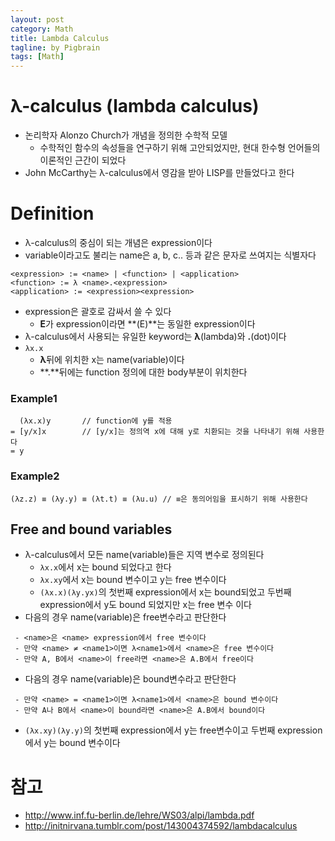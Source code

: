 ```yaml
---
layout: post
category: Math
title: Lambda Calculus
tagline: by Pigbrain
tags: [Math]
---
```


<!--more-->


# λ-calculus (lambda calculus)
* 논리학자 Alonzo Church가 개념을 정의한 수학적 모델  
	* 수학적인 함수의 속성들을 연구하기 위해 고안되었지만, 현대 한수형 언어들의 이론적인 근간이 되었다  
* John McCarthy는 λ-calculus에서 영감을 받아 LISP를 만들었다고 한다  
  
  
# Definition  
* λ-calculus의 중심이 되는 개념은 expression이다  
* variable이라고도 불리는 name은 a, b, c.. 등과 같은 문자로 쓰여지는 식별자다   
  
```  
<expression> := <name> | <function> | <application>  
<function> := λ <name>.<expression>  
<application> := <expression><expression>  
```
	
* expression은 괄호로 감싸서 쓸 수 있다  
	* **E**가 expression이라면 **(E)**는 동일한 expression이다  
* λ-calculus에서 사용되는 유일한 keyword는 **λ**(lambda)와 **.**(dot)이다  
* `λx.x`
	* **λ**뒤에 위치한 x는 name(variable)이다  
	* **.**뒤에는 function 정의에 대한 body부분이 위치한다  
  
### Example1  

```
  (λx.x)y       // function에 y를 적용 
= [y/x]x        // [y/x]는 정의역 x에 대해 y로 치환되는 것을 나타내기 위해 사용한다  
= y
```   
  
### Example2
  
```
(λz.z) ≡ (λy.y) ≡ (λt.t) ≡ (λu.u) // ≡은 동의어임을 표시하기 위해 사용한다  
```  
  
## Free and bound variables  
* λ-calculus에서 모든 name(variable)들은 지역 변수로 정의된다  
	* `λx.x`에서 x는 bound 되었다고 한다  
	* `λx.xy`에서 x는 bound 변수이고 y는 free 변수이다  
	* `(λx.x)(λy.yx)`의 첫번째 expression에서 x는 bound되었고 두번째 expression에서 y도 bound 되었지만 x는 free 변수 이다  
* 다음의 경우 name(variable)은 free변수라고 판단한다  
```
 - <name>은 <name> expression에서 free 변수이다  
 - 만약 <name> ≠ <name1>이면 λ<name1>에서 <name>은 free 변수이다  
 - 만약 A, B에서 <name>이 free라면 <name>은 A.B에서 free이다  
```
  
* 다음의 경우 name(variable)은 bound변수라고 판단한다  
```
 - 만약 <name> = <name1>이면 λ<name1>에서 <name>은 bound 변수이다  
 - 만약 A나 B에서 <name>이 bound라면 <name>은 A.B에서 bound이다  
```  
  
* `(λx.xy)(λy.y)`의 첫번째 expression에서 y는 free변수이고 두번째 expression에서 y는 bound 변수이다  
  
  
  
# 참고
* http://www.inf.fu-berlin.de/lehre/WS03/alpi/lambda.pdf  
* http://initnirvana.tumblr.com/post/143004374592/lambdacalculus